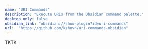 ```yaml
---
name: "URI Commands"
description: "Execute URIs from the Obsidian command palette."
desktop_only: false
obsidian_link: "obsidian://show-plugin?id=uri-commands"
url:  "https://github.com/kzhovn/uri-commands-obsidian"
---
```

TKTK